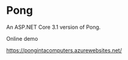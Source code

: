﻿# Pong

An ASP.NET Core 3.1 version of Pong.


Online demo

https://pongintacomputers.azurewebsites.net/

